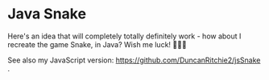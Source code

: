 # Java Snake
Here's an idea that will completely totally definitely work - how about I recreate the game Snake, in Java? Wish me luck! 🐍🐍🐍

See also my JavaScript version: https://github.com/DuncanRitchie2/jsSnake .
